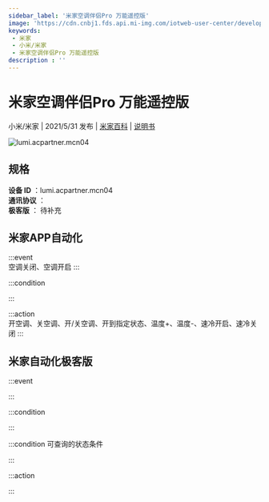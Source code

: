 ```yaml
---
sidebar_label: '米家空调伴侣Pro 万能遥控版'
image: 'https://cdn.cnbj1.fds.api.mi-img.com/iotweb-user-center/developer_1678870953591DwI8EkKK.png?GalaxyAccessKeyId=AKVGLQWBOVIRQ3XLEW&Expires=9223372036854775807&Signature=+kw32EACxO9MKmFSM8XbE01DVso='
keywords: 
 - 米家
 - 小米/米家
 - 米家空调伴侣Pro 万能遥控版
description : ''
---
```

# 米家空调伴侣Pro 万能遥控版

小米/米家 | 2021/5/31 发布 | [米家百科](https://home.mi.com/webapp/content/baike/product/index.html?model=lumi.acpartner.mcn04) | [说明书](https://home.mi.com/views/introduction.html?model=lumi.acpartner.mcn04&region=cn)

![lumi.acpartner.mcn04](https://cdn.cnbj1.fds.api.mi-img.com/iotweb-user-center/developer_1678870953591DwI8EkKK.png?GalaxyAccessKeyId=AKVGLQWBOVIRQ3XLEW&Expires=9223372036854775807&Signature=+kw32EACxO9MKmFSM8XbE01DVso=)

## 规格  
> 
**设备 ID** ：lumi.acpartner.mcn04  
**通讯协议** ：  
**极客版**  ： 待补充 


## 米家APP自动化  

:::event  
空调关闭、空调开启
:::

:::condition  

:::

:::action   
开空调、关空调、开/关空调、开到指定状态、温度+、温度-、速冷开启、速冷关闭
:::

## 米家自动化极客版  

:::event  

:::

:::condition  

:::

:::condition 可查询的状态条件  

:::

:::action  

:::

        
